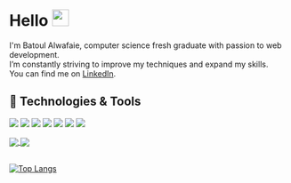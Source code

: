 
# Hello <img src="https://raw.githubusercontent.com/MartinHeinz/MartinHeinz/master/wave.gif" width="30px">
I'm Batoul Alwafaie, computer science fresh graduate with passion to web development.<br>
I’m constantly striving to improve my techniques and expand my skills.<br>
You can find me on [LinkedIn](https://www.linkedin.com/in/batoulalwafaie).


## 🔧 Technologies & Tools
![](https://img.shields.io/badge/PHP-informational?style=flat&logo=PHP&logoColor=white&color=blue)
![](https://img.shields.io/badge/HTML-informational?style=flat&logo=HTML5&logoColor=white&color=grey)
![](https://img.shields.io/badge/CSS-informational?style=flat&logo=CSS3&logoColor=white&color=blue)
![](https://img.shields.io/badge/JavaScript-informational?style=flat&logo=javascript&logoColor=white&color=grey)
![](https://img.shields.io/badge/JAVA-informational?style=flat&logo=JAVA&logoColor=white&color=blue)
![](https://img.shields.io/badge/MySQL-informational?style=flat&logo=MySQL&logoColor=white&color=grey)
![](https://img.shields.io/badge/Microsoft_SQL_Server-informational?style=flat&logo=Microsoft-SQL-Sever&logoColor=white&color=blue)

<a href="https://github.com/BatoulW/OnlineBookingSys">
  <img align="center" src="https://github-readme-stats.vercel.app/api/pin/?username=BatoulW&repo=OnlineBookingSys&title_color=ffffff&text_color=c9cacc&icon_color=2bbc8a&bg_color=1d1f21" />
</a>

<a href="https://github.com/BatoulW/FormRegistration">
  <img align="center" src="https://github-readme-stats.vercel.app/api/pin/?username=BatoulW&repo=FormRegistration&title_color=ffffff&text_color=c9cacc&icon_color=2bbc8a&bg_color=1d1f21" />
</a>
<br> <br>

[![Top Langs](https://github-readme-stats.vercel.app/api/top-langs/?username=BatoulW&layout=compact&title_color=ffffff&text_color=c9cacc&icon_color=2bbc8a&bg_color=1d1f21)](https://github.com/BatoulW/github-readme-stats)




<!--
**BatoulW/BatoulW** is a ✨ _special_ ✨ repository because its `README.md` (this file) appears on your GitHub profile.

Here are some ideas to get you started:

- 🔭 I’m currently working on ...
- 🌱 I’m currently learning ...
- 👯 I’m looking to collaborate on ...
- 🤔 I’m looking for help with ...
- 💬 Ask me about ...
- 📫 How to reach me: ...
- 😄 Pronouns: ...
- ⚡ Fun fact: ...
-->
